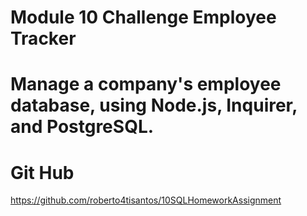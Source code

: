 # Module 10 Challenge Employee Tracker

# Manage a company's employee database, using Node.js, Inquirer, and PostgreSQL.

# Git Hub

https://github.com/roberto4tisantos/10SQLHomeworkAssignment